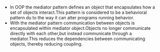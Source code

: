 * In OOP the mediator pattern defines an object that encapsulates how a set of objects interact.This
  pattern is
  considered
  to be a behavioral pattern du to the way it can alter programs running behavior.
* With the mediator pattern
  communication between objects is encapsulated within mediator object.Objects no longer communicate
  directly with each
  other,but instead
  communicate through a mediator.This reduces the dependencies between communicating objects,
  thereby reducing coupling.